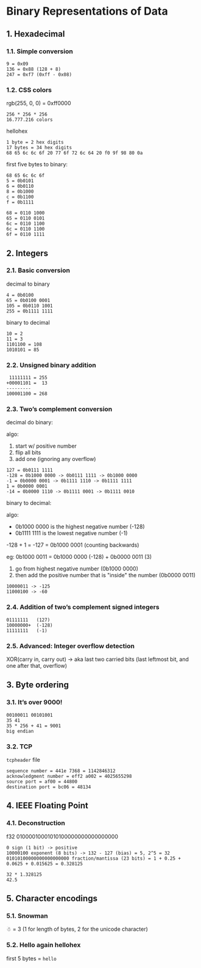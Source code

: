 # Binary Representations of Data

## 1. Hexadecimal

### 1.1. Simple conversion

```
9 = 0x09
136 = 0x88 (128 + 8)
247 = 0xf7 (0xff - 0x08)
```

### 1.2. CSS colors

rgb(255, 0, 0) = 0xff0000

```
256 * 256 * 256
16.777.216 colors
```

hellohex

```
1 byte = 2 hex digits
17 bytes = 34 hex digits
68 65 6c 6c 6f 20 77 6f 72 6c 64 20 f0 9f 98 80 0a
```

first five bytes to binary:

```
68 65 6c 6c 6f
5 = 0b0101
6 = 0b0110
8 = 0b1000
c = 0b1100
f = 0b1111

68 = 0110 1000
65 = 0110 0101
6c = 0110 1100
6c = 0110 1100
6f = 0110 1111
```

## 2. Integers

### 2.1. Basic conversion

decimal to binary

```
4 = 0b0100
65 = 0b0100 0001
105 = 0b0110 1001
255 = 0b1111 1111
```

binary to decimal

```
10 = 2
11 = 3
1101100 = 108
1010101 = 85
```

### 2.2. Unsigned binary addition

```
 11111111 = 255
+00001101 =  13
---------
100001100 = 268
```

### 2.3. Two’s complement conversion

decimal do binary:

algo:

1. start w/ positive number
2. flip all bits
3. add one (ignoring any overflow)

```
127 = 0b0111 1111
-128 = 0b1000 0000 -> 0b0111 1111 -> 0b1000 0000
-1 = 0b0000 0001 -> 0b1111 1110 -> 0b1111 1111
1 = 0b0000 0001
-14 = 0b0000 1110 -> 0b1111 0001 -> 0b1111 0010
```

binary to decimal:

algo:

- 0b1000 0000 is the highest negative number (-128)
- 0b1111 1111 is the lowest negative number (-1)

-128 + 1 = -127 = 0b1000 0001 (counting backwards)

eg: 0b1000 0011 = 0b1000 0000 (-128) + 0b0000 0011 (3)

1. go from highest negative number (0b1000 0000)
2. then add the positive number that is "inside" the number (0b0000 0011)

```
10000011 -> -125
11000100 -> -60
```

### 2.4. Addition of two’s complement signed integers

```
01111111   (127)
10000000+  (-128)
11111111   (-1)
```

### 2.5. Advanced: Integer overflow detection

XOR(carry in, carry out) -> aka last two carried bits (last leftmost bit, and one after that, overflow)

## 3. Byte ordering

### 3.1. It’s over 9000!

```
00100011 00101001
35 41
35 * 256 + 41 = 9001
big endian
```

### 3.2. TCP

`tcpheader` file

```
sequence number = 441e 7368 = 1142846312
acknowledgment number = eff2 a002 = 4025655298
source port = af00 = 44800
destination port = bc06 = 48134
```

## 4. IEEE Floating Point

### 4.1. Deconstruction

f32
01000010001010100000000000000000
```
0 sign (1 bit) -> positive
10000100 exponent (8 bits) -> 132 - 127 (bias) = 5, 2^5 = 32
01010100000000000000000 fraction/mantissa (23 bits) = 1 + 0.25 + 0.0625 + 0.015625 = 0.328125

32 * 1.328125
42.5
```

## 5. Character encodings

### 5.1. Snowman

☃ = 3 (1 for length of bytes, 2 for the unicode character)

### 5.2. Hello again hellohex

first 5 bytes = `hello`
